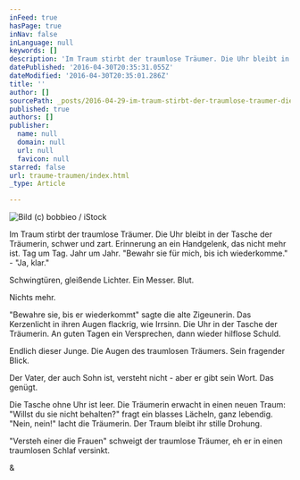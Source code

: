 ```yaml
---
inFeed: true
hasPage: true
inNav: false
inLanguage: null
keywords: []
description: 'Im Traum stirbt der traumlose Träumer. Die Uhr bleibt in der Tasche der Träumerin, schwer und zart. Erinnerung an ein Handgelenk, das nicht mehr ist. Tag um Tag. Jahr um Jahr. “Bewahr sie für mich, bis ich wiederkomme.” - “Ja, klar.” '
datePublished: '2016-04-30T20:35:31.055Z'
dateModified: '2016-04-30T20:35:01.286Z'
title: ''
author: []
sourcePath: _posts/2016-04-29-im-traum-stirbt-der-traumlose-traumer-die-uhr-bleibt-in-der.md
published: true
authors: []
publisher:
  name: null
  domain: null
  url: null
  favicon: null
starred: false
url: traume-traumen/index.html
_type: Article

---
```

![Bild (c) bobbieo / iStock](https://the-grid-user-content.s3-us-west-2.amazonaws.com/e479b573-d008-4df3-9213-14a053f2e3cc.jpg)

Im Traum stirbt der traumlose Träumer. Die Uhr bleibt in der Tasche der Träumerin, schwer und zart. Erinnerung an ein Handgelenk, das nicht mehr ist. Tag um Tag. Jahr um Jahr. "Bewahr sie für mich, bis ich wiederkomme." - "Ja, klar." 

Schwingtüren, gleißende Lichter. Ein Messer. Blut. 

Nichts mehr. 

"Bewahre sie, bis er wiederkommt" sagte die alte Zigeunerin. Das Kerzenlicht in ihren Augen flackrig, wie Irrsinn. Die Uhr in der Tasche der Träumerin. An guten Tagen ein Versprechen, dann wieder hilflose Schuld. 

Endlich dieser Junge. Die Augen des traumlosen Träumers. Sein fragender Blick. 

Der Vater, der auch Sohn ist, versteht nicht - aber er gibt sein Wort. Das genügt. 

Die Tasche ohne Uhr ist leer. Die Träumerin erwacht in einen neuen Traum: "Willst du sie nicht behalten?" fragt ein blasses Lächeln, ganz lebendig. "Nein, nein!" lacht die Träumerin. Der Traum bleibt ihr stille Drohung. 

"Versteh einer die Frauen" schweigt der traumlose Träumer, eh er in einen traumlosen Schlaf versinkt. 

&